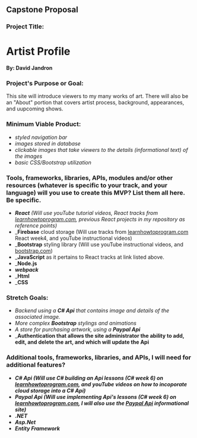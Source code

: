 ## <strong>Capstone Proposal</strong>

### Project Title:   
# <strong>Artist Profile</strong>

#### By:  David Jandron

### Project's Purpose or Goal:

This site will introduce viewers to my many works of art. There will also be an "About" portion that covers artist process, background, appearances, and uupcoming shows.

### Minimum Viable Product:

* _styled navigation bar_
* _images stored in database_
* _clickable images that take viewers to the details (informational text) of the images_
* _basic CSS/Bootstrap utilization_ 

### Tools, frameworks, libraries, APIs, modules and/or other resources (whatever is specific to your track, and your language) will you use to create this MVP? List them all here. Be specific.

* _<strong>React</strong> (Will use youTube tutorial videos, React tracks from <a href="https://www.learnhowtoprogram.com/react">learnhowtoprogram.com</a>, previous React projects in my repository as reference points)_
* _<strong>Firebase</strong> cloud storage (Will use tracks from <a href="https://www.learnhowtoprogram.com/react">learnhowtoprogram.com</a> React week4, and youTube instructional videos)
* _<strong>Bootstrap</strong> styling library (Will use youTube instructional videos, and <a href="https://getbootstrap.com/">bootstrap.com</a>)
* _<strong>JavaScript</strong> as it pertains to React tracks at link listed above.
* _<strong>Node.js</strong>
* _<strong>webpack</strong>_
* _<strong>Html</strong>
* _<strong>CSS</strong>

### Stretch Goals:

* _Backend using a <strong>C# Api</strong> that contains image and details of the associated image._
* _More complex <strong>Bootstrap</strong> stylings and animations_
* _A store for purchasing artwork, using a <strong>Paypal Api</strong>_
* _<strong>Authentication</a> that allows the site administrator the ability to add, edit, and delete the art, and which will update the Api

### Additional tools, frameworks, libraries, and APIs, I will need for additional features?

* _<strong>C# Api</strong> (Will use C# building an Api lessons (C# week 6) on <a href="https://www.learnhowtoprogram.com/c-and-net">learnhowtoprogram.com</a>, and youTube videos on how to incoporate cloud storage into a C# Api)_
* _<strong>Paypal Api</strong> (Will use implementing Api's lessons (C# week 6) on <a href="https://www.learnhowtoprogram.com/c-and-net">learnhowtoprogram.com</a>, I will also use the <a href="https://developer.paypal.com/api/rest/">Paypal Api</a> informational site)_
* _<strong>.NET</strong>_
* _<strong>Asp.Net</strong>_
* _<strong>Entity Framework</strong>_

